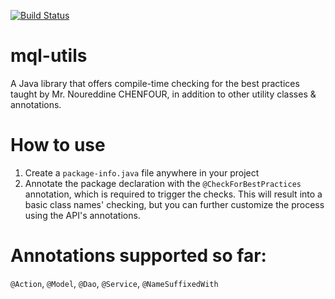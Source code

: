 [![Build Status](https://travis-ci.org/DeveloperXY/mql-utils.svg?branch=master)](https://travis-ci.org/DeveloperXY/mql-utils)

# mql-utils 
A Java library that offers compile-time checking for the best practices taught by Mr. Noureddine CHENFOUR, in addition to other utility classes & annotations.

# How to use

1. Create a `package-info.java` file anywhere in your project
2. Annotate the package declaration with the `@CheckForBestPractices` annotation, which is required to trigger the checks. This will result into a basic class names' checking, but you can further customize the process using the API's annotations.

# Annotations supported so far:

`@Action`,
`@Model`,
`@Dao`,
`@Service`,
`@NameSuffixedWith`

